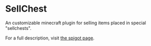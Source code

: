 # SellChest

An customizable minecraft plugin for selling items placed in special "sellchests".

For a full description, visit [the spigot page](linkhere).
